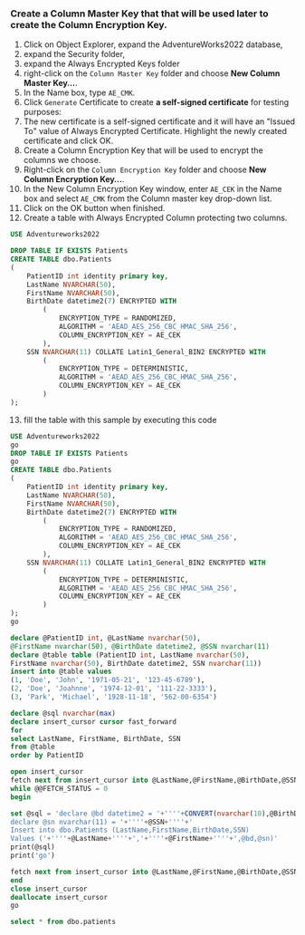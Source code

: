 ### Create a Column Master Key that that will be used later to create the Column Encryption Key.

1. Click on Object Explorer, expand the AdventureWorks2022 database, 
2. expand the Security folder, 
3. expand the Always Encrypted Keys folder 
4. right-click on the `Column Master Key` folder and choose **New Column Master Key…**.
5. In the Name box, type `AE_CMK`.
6. Click `Generate` Certificate to create **a self-signed certificate** for testing purposes:
7. The new certificate is a self-signed certificate and it will have an "Issued To" value of Always Encrypted Certificate. Highlight the newly created certificate and click OK.
8. Create a Column Encryption Key that will be used to encrypt the columns we choose.
9. Right-click on the `Column Encryption Key` folder and choose **New Column Encryption Key…**.
10. In the New Column Encryption Key window, enter `AE_CEK` in the Name box and select `AE_CMK` from the Column master key drop-down list.
11. Click on the OK button when finished.
12. Create a table with Always Encrypted Column protecting two columns.

```SQL
USE Adventureworks2022

DROP TABLE IF EXISTS Patients 
CREATE TABLE dbo.Patients
(
    PatientID int identity primary key,
    LastName NVARCHAR(50),
    FirstName NVARCHAR(50),
    BirthDate datetime2(7) ENCRYPTED WITH 
        (
            ENCRYPTION_TYPE = RANDOMIZED, 
            ALGORITHM = 'AEAD_AES_256_CBC_HMAC_SHA_256', 
            COLUMN_ENCRYPTION_KEY = AE_CEK
        ),
    SSN NVARCHAR(11) COLLATE Latin1_General_BIN2 ENCRYPTED WITH 
        (
            ENCRYPTION_TYPE = DETERMINISTIC, 
            ALGORITHM = 'AEAD_AES_256_CBC_HMAC_SHA_256', 
            COLUMN_ENCRYPTION_KEY = AE_CEK
        ) 
);
```

13. fill the table with this sample by executing this code

```SQL
USE Adventureworks2022
go
DROP TABLE IF EXISTS Patients 
go
CREATE TABLE dbo.Patients
(
    PatientID int identity primary key,
    LastName NVARCHAR(50),
    FirstName NVARCHAR(50),
    BirthDate datetime2(7) ENCRYPTED WITH 
        (
            ENCRYPTION_TYPE = RANDOMIZED, 
            ALGORITHM = 'AEAD_AES_256_CBC_HMAC_SHA_256', 
            COLUMN_ENCRYPTION_KEY = AE_CEK
        ),
    SSN NVARCHAR(11) COLLATE Latin1_General_BIN2 ENCRYPTED WITH 
        (
            ENCRYPTION_TYPE = DETERMINISTIC, 
            ALGORITHM = 'AEAD_AES_256_CBC_HMAC_SHA_256', 
            COLUMN_ENCRYPTION_KEY = AE_CEK
        ) 
);
go

declare @PatientID int, @LastName nvarchar(50), 
@FirstName nvarchar(50), @BirthDate datetime2, @SSN nvarchar(11)
declare @table table (PatientID int, LastName nvarchar(50), 
FirstName nvarchar(50), BirthDate datetime2, SSN nvarchar(11))
insert into @table values
(1, 'Doe', 'John', '1971-05-21', '123-45-6789'),
(2, 'Doe', 'Joahnne', '1974-12-01', '111-22-3333'),
(3, 'Park', 'Michael', '1928-11-18', '562-00-6354')

declare @sql nvarchar(max)
declare insert_cursor cursor fast_forward
for
select LastName, FirstName, BirthDate, SSN
from @table
order by PatientID

open insert_cursor
fetch next from insert_cursor into @LastName,@FirstName,@BirthDate,@SSN 
while @@FETCH_STATUS = 0
begin

set @sql = 'declare @bd datetime2 = '+''''+CONVERT(nvarchar(10),@BirthDate,120)+''''+'
declare @sn nvarchar(11) = '+''''+@SSN+''''+'
Insert into dbo.Patients (LastName,FirstName,BirthDate,SSN)
Values ('+''''+@LastName+''''+','+''''+@FirstName+''''+',@bd,@sn)'
print(@sql)
print('go')

fetch next from insert_cursor into @LastName,@FirstName,@BirthDate,@SSN 
end
close insert_cursor 
deallocate insert_cursor 
go

select * from dbo.patients
```
